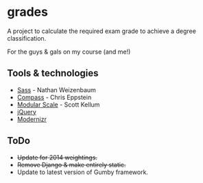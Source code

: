 grades
======
A project to calculate the required exam grade to achieve a degree classification.

For the guys & gals on my course (and me!)

Tools & technologies
--------------------
- [Sass](https://github.com/nex3/sass) - Nathan Weizenbaum 
- [Compass](https://github.com/chriseppstein/compass) - Chris Eppstein 
- [Modular Scale](https://github.com/scottkellum/modular-scale) - Scott Kellum 
- [jQuery](http://jquery.com/) 
- [Modernizr](http://modernizr.com/)

ToDo
----
* ~~Update for 2014 weightings.~~
* ~~Remove Django & make entirely static.~~
* Update to latest version of Gumby framework.
